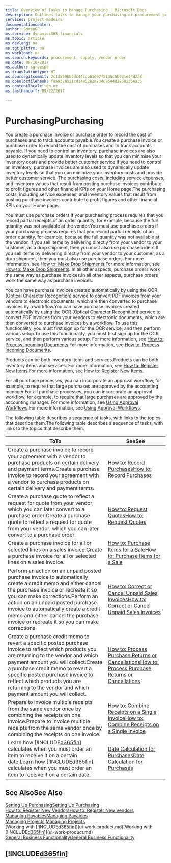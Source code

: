 ```yaml
---
title: Overview of Tasks to Manage Purchasing | Microsoft Docs
description: Outlines tasks to manage your purchasing or procurement processes, including how purchase invoices and purchase orders work.
services: project-madeira
documentationcenter: 
author: SorenGP
ms.service: dynamics365-financials
ms.topic: article
ms.devlang: na
ms.tgt_pltfrm: na
ms.workload: na
ms.search.keywords: procurement, supply, vendor order
ms.date: 08/10/2017
ms.author: sgroespe
ms.translationtype: HT
ms.sourcegitcommit: 2c13559bb3dc44cdb61697f5135c5b931e34d2a8
ms.openlocfilehash: f9a932a521cd14e52e2a73e69544d2950235ea35
ms.contentlocale: en-nz
ms.lasthandoff: 09/22/2017

---
```

# <a name="purchasing"></a><span data-ttu-id="cbfe7-103">Purchasing</span><span class="sxs-lookup"><span data-stu-id="cbfe7-103">Purchasing</span></span>
<span data-ttu-id="cbfe7-104">You create a purchase invoice or purchase order to record the cost of purchases and to track accounts payable.</span><span class="sxs-lookup"><span data-stu-id="cbfe7-104">You create a purchase invoice or purchase order to record the cost of purchases and to track accounts payable.</span></span> <span data-ttu-id="cbfe7-105">If you need to control an inventory, purchase invoices are also used to dynamically update inventory levels so that you can minimise your inventory costs and provide better customer service.</span><span class="sxs-lookup"><span data-stu-id="cbfe7-105">If you need to control an inventory, purchase invoices are also used to dynamically update inventory levels so that you can minimize your inventory costs and provide better customer service.</span></span> <span data-ttu-id="cbfe7-106">The purchasing costs, including service expenses, and inventory values that result from posting purchase invoices contribute to profit figures and other financial KPIs on your Home page.</span><span class="sxs-lookup"><span data-stu-id="cbfe7-106">The purchasing costs, including service expenses, and inventory values that result from posting purchase invoices contribute to profit figures and other financial KPIs on your Home page.</span></span>

<span data-ttu-id="cbfe7-107">You must use purchase orders if your purchasing process requires that you record partial receipts of an order quantity, for example, because the full quantity was not available at the vendor.</span><span class="sxs-lookup"><span data-stu-id="cbfe7-107">You must use purchase orders if your purchasing process requires that you record partial receipts of an order quantity, for example, because the full quantity was not available at the vendor.</span></span> <span data-ttu-id="cbfe7-108">If you sell items by delivering directly from your vendor to your customer, as a drop shipment, then you must also use purchase orders.</span><span class="sxs-lookup"><span data-stu-id="cbfe7-108">If you sell items by delivering directly from your vendor to your customer, as a drop shipment, then you must also use purchase orders.</span></span> <span data-ttu-id="cbfe7-109">For more information, see [How to: Make Drop Shipments](sales-how-drop-shipment.md).</span><span class="sxs-lookup"><span data-stu-id="cbfe7-109">For more information, see [How to: Make Drop Shipments](sales-how-drop-shipment.md).</span></span> <span data-ttu-id="cbfe7-110">In all other aspects, purchase orders work the same way as purchase invoices.</span><span class="sxs-lookup"><span data-stu-id="cbfe7-110">In all other aspects, purchase orders work the same way as purchase invoices.</span></span>

<span data-ttu-id="cbfe7-111">You can have purchase invoices created automatically by using the OCR (Optical Character Recognition) service to convert PDF invoices from your vendors to electronic documents, which are then converted to purchase invoices by a workflow.</span><span class="sxs-lookup"><span data-stu-id="cbfe7-111">You can have purchase invoices created automatically by using the OCR (Optical Character Recognition) service to convert PDF invoices from your vendors to electronic documents, which are then converted to purchase invoices by a workflow.</span></span> <span data-ttu-id="cbfe7-112">To use this functionality, you must first sign up for the OCR service, and then perform various setup.</span><span class="sxs-lookup"><span data-stu-id="cbfe7-112">To use this functionality, you must first sign up for the OCR service, and then perform various setup.</span></span> <span data-ttu-id="cbfe7-113">For more information, see [How to: Process Incoming Documents](across-process-income-documents.md).</span><span class="sxs-lookup"><span data-stu-id="cbfe7-113">For more information, see [How to: Process Incoming Documents](across-process-income-documents.md).</span></span>      

<span data-ttu-id="cbfe7-114">Products can be both inventory items and services.</span><span class="sxs-lookup"><span data-stu-id="cbfe7-114">Products can be both inventory items and services.</span></span> <span data-ttu-id="cbfe7-115">For more information, see [How to: Register New Items](inventory-how-register-new-items.md).</span><span class="sxs-lookup"><span data-stu-id="cbfe7-115">For more information, see [How to: Register New Items](inventory-how-register-new-items.md).</span></span>

<span data-ttu-id="cbfe7-116">For all purchase processes, you can incorporate an approval workflow, for example, to require that large purchases are approved by the accounting manager.</span><span class="sxs-lookup"><span data-stu-id="cbfe7-116">For all purchase processes, you can incorporate an approval workflow, for example, to require that large purchases are approved by the accounting manager.</span></span> <span data-ttu-id="cbfe7-117">For more information, see [Using Approval Workflows](across-how-use-approval-workflows.md).</span><span class="sxs-lookup"><span data-stu-id="cbfe7-117">For more information, see [Using Approval Workflows](across-how-use-approval-workflows.md).</span></span>

<span data-ttu-id="cbfe7-118">The following table describes a sequence of tasks, with links to the topics that describe them.</span><span class="sxs-lookup"><span data-stu-id="cbfe7-118">The following table describes a sequence of tasks, with links to the topics that describe them.</span></span>

| <span data-ttu-id="cbfe7-119">To</span><span class="sxs-lookup"><span data-stu-id="cbfe7-119">To</span></span> | <span data-ttu-id="cbfe7-120">See</span><span class="sxs-lookup"><span data-stu-id="cbfe7-120">See</span></span> |
| --- | --- |
| <span data-ttu-id="cbfe7-121">Create a purchase invoice to record your agreement with a vendor to purchase products on certain delivery and payment terms.</span><span class="sxs-lookup"><span data-stu-id="cbfe7-121">Create a purchase invoice to record your agreement with a vendor to purchase products on certain delivery and payment terms.</span></span> |[<span data-ttu-id="cbfe7-122">How to: Record Purchases</span><span class="sxs-lookup"><span data-stu-id="cbfe7-122">How to: Record Purchases</span></span>](purchasing-how-record-purchases.md) |
|<span data-ttu-id="cbfe7-123">Create a purchase quote to reflect a request for quote from your vendor, which you can later convert to a purchase order.</span><span class="sxs-lookup"><span data-stu-id="cbfe7-123">Create a purchase quote to reflect a request for quote from your vendor, which you can later convert to a purchase order.</span></span>|[<span data-ttu-id="cbfe7-124">How to: Request Quotes</span><span class="sxs-lookup"><span data-stu-id="cbfe7-124">How to: Request Quotes</span></span>](purchasing-how-request-quotes.md)|
| <span data-ttu-id="cbfe7-125">Create a purchase invoice for all or selected lines on a sales invoice.</span><span class="sxs-lookup"><span data-stu-id="cbfe7-125">Create a purchase invoice for all or selected lines on a sales invoice.</span></span> |[<span data-ttu-id="cbfe7-126">How to: Purchase Items for a Sale</span><span class="sxs-lookup"><span data-stu-id="cbfe7-126">How to: Purchase Items for a Sale</span></span>](purchasing-how-purchase-products-sale.md) |
| <span data-ttu-id="cbfe7-127">Perform an action on an unpaid posted purchase invoice to automatically create a credit memo and either cancel the purchase invoice or recreate it so you can make corrections.</span><span class="sxs-lookup"><span data-stu-id="cbfe7-127">Perform an action on an unpaid posted purchase invoice to automatically create a credit memo and either cancel the purchase invoice or recreate it so you can make corrections.</span></span> |[<span data-ttu-id="cbfe7-128">How to: Correct or Cancel Unpaid Sales Invoices</span><span class="sxs-lookup"><span data-stu-id="cbfe7-128">How to: Correct or Cancel Unpaid Sales Invoices</span></span>](purchasing-how-correct-cancel-unpaid-purchase-invoices.md) |
| <span data-ttu-id="cbfe7-129">Create a purchase credit memo to revert a specific posted purchase invoice to reflect which products you are returning to the vendor and which payment amount you will collect.</span><span class="sxs-lookup"><span data-stu-id="cbfe7-129">Create a purchase credit memo to revert a specific posted purchase invoice to reflect which products you are returning to the vendor and which payment amount you will collect.</span></span> |[<span data-ttu-id="cbfe7-130">How to: Process Purchase Returns or Cancellations</span><span class="sxs-lookup"><span data-stu-id="cbfe7-130">How to: Process Purchase Returns or Cancellations</span></span>](purchasing-how-register-new-vendors.md) |
|<span data-ttu-id="cbfe7-131">Prepare to invoice multiple receipts from the same vendor once by combining the receipts on one invoice.</span><span class="sxs-lookup"><span data-stu-id="cbfe7-131">Prepare to invoice multiple receipts from the same vendor once by combining the receipts on one invoice.</span></span>|[<span data-ttu-id="cbfe7-132">How to: Combine Receipts on a Single Invoice</span><span class="sxs-lookup"><span data-stu-id="cbfe7-132">How to: Combine Receipts on a Single Invoice</span></span>](purchasing-how-to-combine-receipts.md)|
| <span data-ttu-id="cbfe7-133">Learn how [!INCLUDE[d365fin](includes/d365fin_md.md)] calculates when you must order an item to receive it on a certain date.</span><span class="sxs-lookup"><span data-stu-id="cbfe7-133">Learn how [!INCLUDE[d365fin](includes/d365fin_md.md)] calculates when you must order an item to receive it on a certain date.</span></span>|[<span data-ttu-id="cbfe7-134">Date Calculation for Purchases</span><span class="sxs-lookup"><span data-stu-id="cbfe7-134">Date Calculation for Purchases</span></span>](purchasing-date-calculation-for-purchases.md)|

## <a name="see-also"></a><span data-ttu-id="cbfe7-135">See Also</span><span class="sxs-lookup"><span data-stu-id="cbfe7-135">See Also</span></span>
[<span data-ttu-id="cbfe7-136">Setting Up Purchasing</span><span class="sxs-lookup"><span data-stu-id="cbfe7-136">Setting Up Purchasing</span></span>](purchasing-setup-purchasing.md)  
[<span data-ttu-id="cbfe7-137">How to: Register New Vendors</span><span class="sxs-lookup"><span data-stu-id="cbfe7-137">How to: Register New Vendors</span></span>](purchasing-how-register-new-vendors.md)  
[<span data-ttu-id="cbfe7-138">Managing Payables</span><span class="sxs-lookup"><span data-stu-id="cbfe7-138">Managing Payables</span></span>](payables-manage-payables.md)  
<span data-ttu-id="cbfe7-139">[Managing Projects](projects-manage-projects.md)  </span><span class="sxs-lookup"><span data-stu-id="cbfe7-139">[Managing Projects](projects-manage-projects.md)  </span></span>  
<span data-ttu-id="cbfe7-140">[Working with [!INCLUDE[d365fin](includes/d365fin_md.md)]](ui-work-product.md)</span><span class="sxs-lookup"><span data-stu-id="cbfe7-140">[Working with [!INCLUDE[d365fin](includes/d365fin_md.md)]](ui-work-product.md)</span></span>  
[<span data-ttu-id="cbfe7-141">General Business Functionality</span><span class="sxs-lookup"><span data-stu-id="cbfe7-141">General Business Functionality</span></span>](ui-across-business-areas.md)

## [!INCLUDE[d365fin](includes/free_trial_md.md)]

